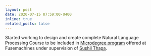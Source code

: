 ```yaml
---
layout: post
date: 2020-07-15 07:59:00-0400
inline: true
related_posts: false
---
```


Started working to design and create complete Natural Language Processing Course to be included in <a href="https://fuse.ai/ai-programs/microdegree-in-artificial-intelligence/">Microdegree program</a> offered at Fusemachines under supervision of <a href="https://www.linkedin.com/in/thapasushil">Sushil Thapa</a>.